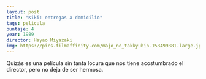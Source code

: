 ```yaml
---
layout: post
title: "Kiki: entregas a domicilio"
tags: pelicula
puntaje: 4
year: 1989
director: Hayao Miyazaki
img: https://pics.filmaffinity.com/majo_no_takkyubin-158499881-large.jpg
---
```


Quizás es una película sin tanta locura que nos tiene acostumbrado el director, pero no deja de ser hermosa.
